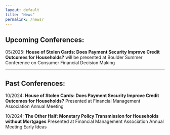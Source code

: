 ```yaml
---
layout: default  
title: "News"  
permalink: /news/  
---
```



## Upcoming Conferences:  
05/2025: **House of Stolen Cards: Does Payment Security Improve Credit Outcomes for Households?** will be presented at Boulder Summer Conference on Consumer Financial Decision Making

---
## Past Conferences:  
10/2024: **House of Stolen Cards: Does Payment Security Improve Credit Outcomes for Households?** Presented at Financial Management Association Annual Meeting


10/2024: **The Other Half: Monetary Policy Transmission for Households without Mortgages** Presented at Financial Management Association Annual Meeting Early Ideas

